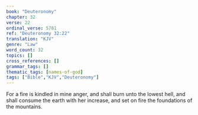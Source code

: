 ```yaml
---
book: "Deuteronomy"
chapter: 32
verse: 22
ordinal_verse: 5781
ref: "Deuteronomy 32:22"
translation: "KJV"
genre: "Law"
word_count: 32
topics: []
cross_references: []
grammar_tags: []
thematic_tags: [names-of-god]
tags: ["Bible","KJV","Deuteronomy"]
---
```

For a fire is kindled in mine anger, and shall burn unto the lowest hell, and shall consume the earth with her increase, and set on fire the foundations of the mountains.
